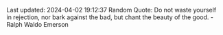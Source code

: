 Last updated: 2024-04-02 19:12:37
Random Quote: Do not waste yourself in rejection, nor bark against the bad, but chant the beauty of the good. - Ralph Waldo Emerson